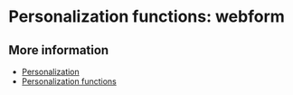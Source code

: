 # Personalization functions: webform

## More information

* [Personalization](./personalization)
* [Personalization functions](./personalization-functions)
